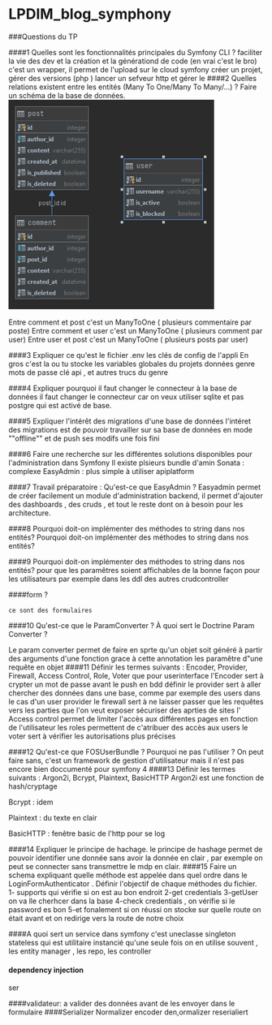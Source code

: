 # LPDIM_blog_symphony



###Questions du TP

####1 Quelles sont les fonctionnalités principales du Symfony CLI ?
    faciliter la vie des dev et la création et la générationd de code (en vrai c'est le bro)
c'est un wrapper, il permet de l'upload sur le cloud symfony 
créer un projet, gérer des versions (php ) lancer un sefveur http et gérer le 
####2 Quelles relations existent entre les entités (Many To One/Many To Many/...) ? Faire un schéma de la base de données.
![img.png](img.png)

Entre comment et post c'est un ManyToOne ( plusieurs commentaire par poste)
Entre comment et user c'est un ManyToOne ( plusieurs comment  par user)
Entre user et post c'est un ManyToOne ( plusieurs posts par user)

####3 Expliquer ce qu'est le fichier .env 
les clés de config de l'appli 
En gros c'est la ou tu stocke les variables globales du projets 
données genre mots de passe clé api , et autres trucs du genre

####4 Expliquer pourquoi il faut changer le connecteur à la base de données
il faut changer le connecteur car on veux utiliser sqlite et pas postgre qui est activé de base.

####5 Expliquer l'intérêt des migrations d'une base de données
l'intéret des migrations est de pouvoir travailler sur sa base de données en mode ""offline"" et de push ses modifs une fois fini

####6 Faire une recherche sur les différentes solutions disponibles pour l'administration dans Symfony
Il existe plsieurs bundle d'amin 
Sonata : complexe 
EasyAdmin : plus simple à utiliser 
apiplatform

####7 Travail préparatoire : Qu'est-ce que EasyAdmin ?
Easyadmin permet de créer facilement un module d'administration backend, il permet d'ajouter des dashboards , des cruds , et tout le reste dont on à besoin pour les architecture.

####8 Pourquoi doit-on implémenter des méthodes to string dans nos entités?
Pourquoi doit-on implémenter des méthodes to string dans nos entités?

####9 Pourquoi doit-on implémenter des méthodes to string dans nos entités?
pour que les paramêtres soient affichables de la bonne façon pour les utilisateurs 
par exemple dans les ddl des autres crudcontroller

####form ? 

    ce sont des formulaires 
####10 Qu'est-ce que le ParamConverter ? À quoi sert le Doctrine Param Converter ?

Le param converter permet de faire en sprte qu'un objet soit généré à partir des arguments d'une fonction grace à cette annotation
les paramêtre d"une requête en objet 
####11 Définir les termes suivants : Encoder, Provider, Firewall, Access Control, Role, Voter
que pour userinterface 
l'Encoder sert à crypter un mot de passe avant le push en bdd définir 
le provider sert à aller chercher des données dans une base, comme par exemple des users dans le cas d'un user provider
le firewall sert à ne laisser passer que les requêtes vers les parties que l'on veut exposer sécuriser des aprties de sites
l' Access control permet de limiter l'accès aux différentes pages en fonction de l'utilisateur 
les roles permettent de c'atribuer des accès aux users 
le voter sert à vérifier les autorisations plus précises

####12 Qu'est-ce que FOSUserBundle ? Pourquoi ne pas l'utiliser ?
On peut faire sans, 
c'est un framework de gestion d'utilisateur mais il n'est pas encore bien doccumenté pour symfony 4
####13 Définir les termes suivants : Argon2i, Bcrypt, Plaintext, BasicHTTP
Argon2i est une fonction de hash/cryptage

Bcrypt : idem

Plaintext : du texte en clair

BasicHTTP : fenêtre basic de l'http pour se log 

####14 Expliquer le principe de hachage.
le principe de hashage permet de pouvoir identifier une donnée sans avoir la donnée en clair , par exemple on peut se connecter sans transmettre le mdp en clair.
####15 Faire un schema expliquant quelle méthode est appelée dans quel ordre dans le LoginFormAuthenticator . Définir l'objectif de chaque méthodes du fichier.
1- supports qui vérifie si on est au bon endroit 
2-get credentials
3-getUser on va lle cherhcer dans la base 
4-check credentials , on vérifie si le password es bon 
5-et fonalement si on réussi on stocke sur quelle route on était avant et on redirige vers la route de notre choix 

 ####A quoi sert un service dans symfony 
    c'est uneclasse singleton stateless qui est utilitaire instancié qu'une seule fois 
    on en utilise souvent , les entity manager , les repo, les controller 
#### dependency injection 
ser

####validateur:
a valider des données avant de les envoyer dans le formulaire
####Serializer 
Normalizer encoder
den,ormalizer reserialiert 
